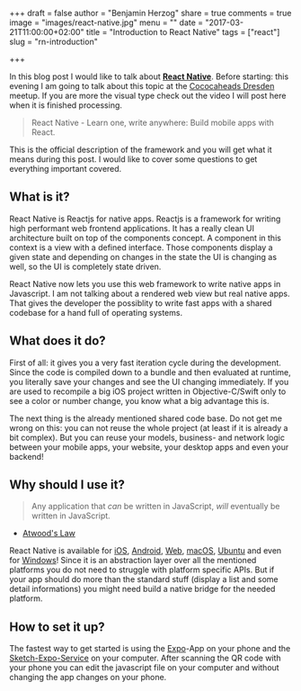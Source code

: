 +++
draft = false
author = "Benjamin Herzog"
share = true
comments = true
image = "images/react-native.jpg"
menu = ""
date = "2017-03-21T11:00:00+02:00"
title = "Introduction to React Native"
tags = ["react"]
slug = "rn-introduction"

+++

In this blog post I would like to talk about [**React Native**](https://facebook.github.io/react-native/). Before starting: this evening I am going to talk about this topic at the [Cococaheads Dresden](http://meetu.ps/36GS6z) meetup. If you are more the visual type check out the video I will post here when it is finished processing.

> React Native - Learn one, write anywhere: Build mobile apps with React.

This is the official description of the framework and you will get what it means during this post. I would like to cover some questions to get everything important covered.

## What is it?

React Native is Reactjs for native apps. Reactjs is a framework for writing high performant web frontend applications. It has a really clean UI architecture built on top of the components concept. A component in this context is a view with a defined interface. Those components display a given state and depending on changes in the state the UI is changing as well, so the UI is completely state driven.

React Native now lets you use this web framework to write native apps in Javascript. I am not talking about a rendered web view but real native apps. That gives the developer the possiblity to write fast apps with a shared codebase for a hand full of operating systems.

## What does it do?

First of all: it gives you a very fast iteration cycle during the development. Since the code is compiled down to a bundle and then evaluated at runtime, you literally save your changes and see the UI changing immediately. If you are used to recompile a big iOS project written in Objective-C/Swift only to see a color or number change, you know what a big advantage this is.

The next thing is the already mentioned shared code base. Do not get me wrong on this: you can not reuse the whole project (at least if it is already a bit complex). But you can reuse your models, business- and network logic between your mobile apps, your website, your desktop apps and even your backend!

## Why should I use it?

> Any application that *can* be written in JavaScript, *will* eventually be written in JavaScript. 
- [Atwood's Law](https://blog.codinghorror.com/the-principle-of-least-power/)

React Native is available for [iOS](https://github.com/facebook/react-native), [Android](https://github.com/facebook/react-native), [Web](https://github.com/facebook/react), [macOS](https://github.com/ptmt/react-native-macos), [Ubuntu](https://github.com/CanonicalLtd/react-native/blob/ubuntu/README-ubuntu.md) and even for [Windows](https://github.com/Microsoft/react-native-windows)! Since it is an abstraction layer over all the mentioned platforms you do not need to struggle with platform specific APIs. But if your app should do more than the standard stuff (display a list and some detail informations) you might need build a native bridge for the needed platform.

## How to set it up?

The fastest way to get started is using the [Expo](https://expo.io)-App on your phone and the [Sketch-Expo-Service](https://sketch.expo.io) on your computer. After scanning the QR code with your phone you can edit the javascript file on your computer and without changing the app changes on your phone.
